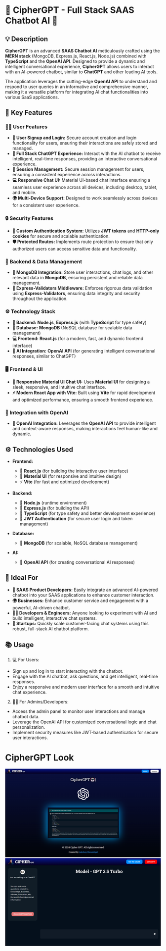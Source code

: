 # 💬 **CipherGPT - Full Stack SAAS Chatbot AI** 🤖

## 💡 **Description**

**CipherGPT** is an advanced **SAAS Chatbot AI** meticulously crafted using the **MERN stack** (MongoDB, Express.js, React.js, Node.js) combined with **TypeScript** and the **OpenAI API**. Designed to provide a dynamic and intelligent conversational experience, **CipherGPT** allows users to interact with an AI-powered chatbot, similar to **ChatGPT** and other leading AI tools.

The application leverages the cutting-edge **OpenAI API** to understand and respond to user queries in an informative and comprehensive manner, making it a versatile platform for integrating AI chat functionalities into various SaaS applications.

## 🚀 **Key Features**

### 👨‍💻 **User Features**
- **🔐 User Signup and Login:** Secure account creation and login functionality for users, ensuring their interactions are safely stored and managed.
- **💬 Full Stack ChatGPT Experience:** Interact with the AI chatbot to receive intelligent, real-time responses, providing an interactive conversational experience.
- **📝 Session Management:** Secure session management for users, ensuring a consistent experience across interactions.
- **💻 Responsive Chat UI:** Material UI-based chat interface ensuring a seamless user experience across all devices, including desktop, tablet, and mobile.
- **🌍 Multi-Device Support:** Designed to work seamlessly across devices for a consistent user experience.

### 🔒 **Security Features**
- **🔑 Custom Authentication System:** Utilizes **JWT tokens** and **HTTP-only cookies** for secure and scalable authentication.
- **🛡️ Protected Routes:** Implements route protection to ensure that only authorized users can access sensitive data and functionality.

### 🧩 **Backend & Data Management**
- **💾 MongoDB Integration:** Store user interactions, chat logs, and other relevant data in **MongoDB**, ensuring persistent and reliable data management.
- **🔄 Express-Validators Middleware:** Enforces rigorous data validation using **Express-Validators**, ensuring data integrity and security throughout the application.

### ⚙️ **Technology Stack**
- **🔧 Backend:** **Node.js**, **Express.js** (with **TypeScript** for type safety)
- **💾 Database:** **MongoDB** (NoSQL database for scalable data management)
- **💻 Frontend:** **React.js** (for a modern, fast, and dynamic frontend interface)
- **🧠 AI Integration:** **OpenAI API** (for generating intelligent conversational responses, similar to ChatGPT)

### 🖥️ **Frontend & UI**
- **🎨 Responsive Material UI Chat UI:** Uses **Material UI** for designing a sleek, responsive, and intuitive chat interface.
- **⚡ Modern React App with Vite:** Built using **Vite** for rapid development and optimized performance, ensuring a smooth frontend experience.

### 🔗 **Integration with OpenAI**
- **🤖 OpenAI Integration:** Leverages the **OpenAI API** to provide intelligent and context-aware responses, making interactions feel human-like and dynamic.

## ⚙️ **Technologies Used**

- **Frontend:**
  - 🎨 **React.js** (for building the interactive user interface)
  - 📱 **Material UI** (for responsive and intuitive design)
  - ⚡ **Vite** (for fast and optimized development)
  
- **Backend:**
  - 🧰 **Node.js** (runtime environment)
  - 🔗 **Express.js** (for building the API)
  - 🧳 **TypeScript** (for type safety and better development experience)
  - 🔑 **JWT Authentication** (for secure user login and token management)
  
- **Database:**
  - 💾 **MongoDB** (for scalable, NoSQL database management)
  
- **AI:**
  - 🤖 **OpenAI API** (for creating conversational AI responses)

## 🎯 **Ideal For**

- **💼 SAAS Product Developers:** Easily integrate an advanced AI-powered chatbot into your SAAS applications to enhance customer interaction.
- **🌍 Businesses:** Enhance customer service and engagement with a powerful, AI-driven chatbot.
- **🧑‍💻 Developers & Engineers:** Anyone looking to experiment with AI and build intelligent, interactive chat systems.
- **🚀 Startups:** Quickly scale customer-facing chat systems using this robust, full-stack AI chatbot platform.

## 📚 Usage

1. 💻 For Users:

- Sign up and log in to start interacting with the chatbot.
- Engage with the AI chatbot, ask questions, and get intelligent, real-time responses.
- Enjoy a responsive and modern user interface for a smooth and intuitive chat experience.

2. 👨‍💻 For Admins/Developers:

- Access the admin panel to monitor user interactions and manage chatbot data.
- Leverage the OpenAI API for customized conversational logic and chat personalization.
- Implement security measures like JWT-based authentication for secure user interactions.


# CipherGPT Look


![Website Look](https://github.com/LakshayD02/FullStack_SaaS_ChatBot_CipherGPT/blob/main/CipherGPT%20Homer.png) <br/>
![Website Look](https://github.com/LakshayD02/FullStack_SaaS_ChatBot_CipherGPT/blob/main/Chat%20Interface.png)
